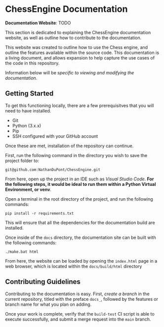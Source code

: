 # ChessEngine Documentation

**Documentation Website**: TODO

This section is dedicated to explaining the ChessEngine documentation website, as well as outline how to contribute to the documentation. 

This website was created to outline how to use the Chess engine, and outline the features available within the source code. This documentation is a living document, and allows expansion to help capture the use cases of the code in this repository.

Information below will be *specific to viewing and modifying the documentation*.

## Getting Started

To get this functioning locally, there are a few prerequisitves that you will need to have installed.

- Git
- Python (3.x.x)
- Pip
- SSH configured with your GitHub account

Once these are met, installation of the repository can continue.

First, run the following command in the directory you wish to save the project folder to:

```
git@github.com:NathanDuPont/ChessEngine.git
```

From here, open up the project in an IDE such as *Visual Studio Code*. **For the following steps, it would be ideal to run them within a Python Virtual Environment, or venv**.

Open a terminal in the root directory of the project, and run the following commands:

```
pip install -r requirements.txt
```

This will ensure that all the dependencies for the documentation build are installed.

Once inside of the `docs` directory, the documentation site can be built with the following commands:

```
./make.bat html
```

From here, the website can be loaded by opening the `index.html` page in a web browser, which is located within the `docs/build/html` directory

## Contributing Guidelines

Contributing to the documentation is easy. First, *create a branch* in the current repository, titled with the preface `docs_`, followed by the features or branch name for what you plan on adding.

Once your work is complete, verify that the `build-test` CI script is able to execute successfully, and submit a merge request into the `main` branch.